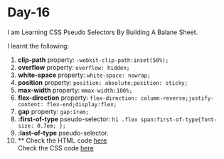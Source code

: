 # Day-16

I am Learning CSS Pseudo Selectors By Building A Balane Sheet.

I learnt the following:
1. **clip-path** property: `-webkit-clip-path:inset(50%);`
2. **overflow** property: `overflow: hidden;`
3. **white-space** property: `white-space: nowrap;`
4. **position** property: `position: absolute;position: sticky;`
5. **max-width** property: `mmax-width:100%;`
6. **flex-direction** property: `flex-direction: column-reverse;justify-content: flex-end;display:flex;`
7. **gap** property: `gap:1rem;`
8. **:first-of-type** pseudo-selector: `h1 .flex span:first-of-type{font-size: 0.7em;
};`
9. **:last-of-type** pseudo-selector.
10. **
Check the HTML code [here](./full-code.html)  
Check the CSS code [here](./full-code.css)